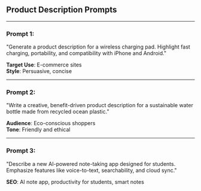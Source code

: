 ## Product Description Prompts

---

### Prompt 1:
"Generate a product description for a wireless charging pad. Highlight fast charging, portability, and compatibility with iPhone and Android."

**Target Use**: E-commerce sites  
**Style**: Persuasive, concise

---

### Prompt 2:
"Write a creative, benefit-driven product description for a sustainable water bottle made from recycled ocean plastic."

**Audience**: Eco-conscious shoppers  
**Tone**: Friendly and ethical

---

### Prompt 3:
"Describe a new AI-powered note-taking app designed for students. Emphasize features like voice-to-text, searchability, and cloud sync."

**SEO**: AI note app, productivity for students, smart notes
